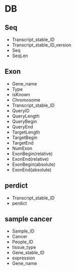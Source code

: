 # DB

## Seq

- Transcript_stable_ID
- Transcript_stable_ID_version
- Seq
- SeqLen

## Exon

- Gene_name
- Type
- isKnown
- Chromosome
- Transcript_stable_ID
- QueryID
- QueryLength
- QueryBegin
- QueryEnd
- TargetLength
- TargetBegin
- TargetEnd
- NumExon
- ExonBegin(relative)
- ExonEnd(relative)
- ExonBegin(absolute)
- ExonEnd(absolute)

## perdict

- Transcript_stable_ID
- perdict

## sample cancer

- Sample_ID
- Cancer
- People_ID
- tissue_type
- Gene_stable_ID
- expression
- Gene_name

